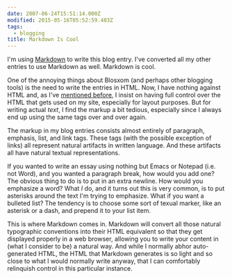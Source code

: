 ```yaml
---
date: 2007-06-24T15:51:14.000Z
modified: 2015-05-16T05:52:59.483Z
tags:
  - blogging
title: Markdown Is Cool
---
```


I'm using [Markdown][1] to write this blog entry. I've converted all my
other entries to use Markdown as well. Markdown is cool.

One of the annoying things about Blosxom (and perhaps other blogging tools)
is the need to write the entries in HTML. Now, I have nothing against HTML
and, as I've [mentioned before][2], I insist on having full control over the
HTML that gets used on my site, especially for layout purposes. But for
writing actual *text*, I find the markup a bit tedious, especially since I
always end up using the same tags over and over again.

The markup in my blog entries consists almost entirely of paragraph,
emphasis, list, and link tags. These tags (with the possible exception
of links) all represent natural artifacts in written language. And
these artifacts all have natural textual representations.

If you wanted to write an essay using nothing but Emacs or Notepad
(i.e. not Word), and you wanted a paragraph break, how would you add
one? The obvious thing to do is to put in an extra newline. How would
you emphasize a word? What *I* do, and it turns out this is very
common, is to put asterisks around the text I'm trying to
emphasize. What if you want a bulleted list? The tendency is to choose
some sort of texual marker, like an asterisk or a dash, and prepend it
to your list item.

This is where Markdown comes in. Markdown will convert all those
natural typographic conventions into their HTML equivalent so that
they get displayed properly in a web browser, allowing you to write
your content in (what I consider to be) a natural way. And while I
normally abhor auto-generated HTML, the HTML that Markdown generates
is so light and so close to what I would normally write anyway, that I
can comfortably relinquish control in this particular instance.

[1]: http://daringfireball.net/projects/markdown/
[2]: /colophon
